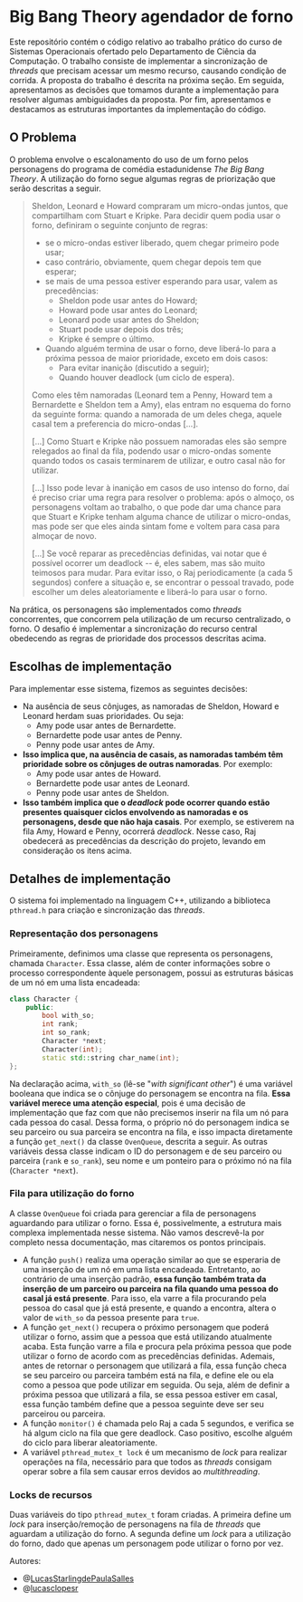 # Big Bang Theory agendador de forno

Este repositório contém o código relativo ao trabalho prático do curso de Sistemas Operacionais ofertado pelo Departamento de Ciência da Computação. O trabalho consiste de implementar a sincronização de _threads_ que precisam acessar um mesmo recurso, causando condição de corrida. A proposta do trabalho é descrita na próxima seção. Em seguida, apresentamos as decisões que tomamos durante a implementação para resolver algumas ambiguidades da proposta. Por fim, apresentamos e destacamos as estruturas importantes da implementação do código.

## O Problema

O problema envolve o escalonamento do uso de um forno pelos personagens do programa de comédia estadunidense _The Big Bang Theory_. A utilização do forno segue algumas regras de priorização que serão descritas a seguir.

> Sheldon, Leonard e Howard compraram um micro-ondas juntos, que compartilham com Stuart e Kripke. Para decidir quem podia usar o forno, definiram o seguinte conjunto de regras: 
>
> - se o micro-ondas estiver liberado, quem chegar primeiro pode usar;
> - caso contrário, obviamente, quem chegar depois tem que esperar; 
> - se mais de uma pessoa estiver esperando para usar, valem as precedências: 
>   - Sheldon pode usar antes do Howard; 
>   - Howard pode usar antes do Leonard; 
>   - Leonard pode usar antes do Sheldon; 
>   - Stuart pode usar depois dos três; 
>   - Kripke é sempre o último. 
> - Quando alguém termina de usar o forno, deve liberá-lo para a próxima pessoa de maior prioridade, exceto em dois casos:
>   - Para evitar inanição (discutido a seguir);
>   - Quando houver deadlock (um ciclo de espera).
>
> Como eles têm namoradas (Leonard tem a Penny, Howard tem a Bernardette e Sheldon tem a Amy), elas entram no esquema do forno da seguinte forma: quando a namorada de um deles chega, aquele casal tem a preferencia do micro-ondas [...].
>
> [...] Como Stuart e Kripke não possuem namoradas eles são sempre relegados ao final da fila, podendo usar o micro-ondas somente quando todos os casais terminarem de utilizar, e outro casal não for utilizar.
>
> [...] Isso pode levar à inanição em casos de uso intenso do forno, daí é preciso criar uma regra para resolver o problema: após o almoço, os personagens voltam ao trabalho, o que pode dar uma chance para que Stuart e Kripke tenham alguma chance de utilizar o micro-ondas, mas pode ser que eles ainda sintam fome e voltem para casa para almoçar de novo.
>
> [...] Se você reparar as precedências definidas, vai notar que é possível ocorrer um deadlock -- é, eles sabem, mas são muito teimosos para mudar. Para evitar isso, o Raj periodicamente (a cada 5 segundos) confere a situação e, se encontrar o pessoal travado, pode escolher um deles aleatoriamente e liberá-lo para usar o forno.

Na prática, os personagens são implementados como _threads_ concorrentes, que concorrem pela utilização de um recurso centralizado, o forno. O desafio é implementar a sincronização do recurso central obedecendo as regras de prioridade dos processos descritas acima.

## Escolhas de implementação

Para implementar esse sistema, fizemos as seguintes decisões:

- Na ausência de seus cônjuges, as namoradas de Sheldon, Howard e Leonard herdam suas prioridades. Ou seja:
  - Amy pode usar antes de Bernardette.
  - Bernardette pode usar antes de Penny.
  - Penny pode usar antes de Amy.
- **Isso implica que, na ausência de casais, as namoradas também têm prioridade sobre os cônjuges de outras namoradas**. Por exemplo:
  - Amy pode usar antes de Howard.
  - Bernardette pode usar antes de Leonard.
  - Penny pode usar antes de Sheldon.
- **Isso também implica que o _deadlock_ pode ocorrer quando estão presentes quaisquer ciclos envolvendo as namoradas e os personagens, desde que não haja casais**. Por exemplo, se estiverem na fila Amy, Howard e Penny, ocorrerá _deadlock_. Nesse caso, Raj obedecerá as precedências da descrição do projeto, levando em consideração os itens acima.

## Detalhes de implementação

O sistema foi implementado na linguagem C++, utilizando a biblioteca `pthread.h` para criação e sincronização das _threads_. 

### Representação dos personagens

Primeiramente, definimos uma classe que representa os personagens, chamada `Character`. Essa classe, além de conter informações sobre o processo correspondente àquele personagem, possui as estruturas básicas de um nó em uma lista encadeada:

```c++
class Character {
    public:
        bool with_so;
        int rank;
        int so_rank;
        Character *next;
        Character(int);
        static std::string char_name(int);
};
```

Na declaração acima, `with_so` (lê-se "_with significant other_") é uma variável booleana que indica se o cônjuge do personagem se encontra na fila. **Essa variável merece uma atenção especial**, pois é uma decisão de implementação que faz com que não precisemos inserir na fila um nó para cada pessoa do casal. Dessa forma, o próprio nó do personagem indica se seu parceiro ou sua parceira se encontra na fila, e isso impacta diretamente a função `get_next()` da classe `OvenQueue`, descrita a seguir. As outras variáveis dessa classe indicam o ID do personagem e de seu parceiro ou parceira (`rank` e `so_rank`), seu nome e um ponteiro para o próximo nó na fila (`Character *next`).

### Fila para utilização do forno

A classe `OvenQueue` foi criada para gerenciar a fila de personagens aguardando para utilizar o forno. Essa é, possivelmente, a estrutura mais complexa implementada nesse sistema. Não vamos descrevê-la por completo nessa documentação, mas citaremos os pontos principais.

- A função `push()` realiza uma operação similar ao que se esperaria de uma inserção de um nó em uma lista encadeada. Entretanto, ao contrário de uma inserção padrão, **essa função também trata da inserção de um parceiro ou parceira na fila quando uma pessoa do casal já está presente**. Para isso, ela varre a fila procurando pela pessoa do casal que já está presente, e quando a encontra, altera o valor de `with_so` da pessoa presente para `true`.
- A função `get_next()` recupera o próximo personagem que poderá utilizar o forno, assim que a pessoa que está utilizando atualmente acaba. Esta função varre a fila e procura pela próxima pessoa que pode utilizar o forno de acordo com as precedências definidas. Ademais, antes de retornar o personagem que utilizará a fila, essa função checa se seu parceiro ou parceira também está na fila, e define ele ou ela como a pessoa que pode utilizar em seguida. Ou seja, além de definir a próxima pessoa que utilizará a fila, se essa pessoa estiver em casal, essa função também define que a pessoa seguinte deve ser seu parceirou ou parceira.
- A função `monitor()` é chamada pelo Raj a cada 5 segundos, e verifica se há algum ciclo na fila que gere deadlock. Caso positivo, escolhe alguém do ciclo para liberar aleatoriamente.
- A variável `pthread_mutex_t lock` é um mecanismo de _lock_ para realizar operações na fila, necessário para que todos as _threads_ consigam operar sobre a fila sem causar erros devidos ao _multithreading_.

### Locks de recursos

Duas variáveis do tipo `pthread_mutex_t` foram criadas. A primeira define um _lock_ para inserção/remoção de personagens na fila de _threads_ que aguardam a utilização do forno. A segunda define um _lock_ para a utilização do forno, dado que apenas um personagem pode utilizar o forno por vez.



Autores:

- @[LucasStarlingdePaulaSalles](https://github.com/LucasStarlingdePaulaSalles)
- @[lucasclopesr](https://github.com/lucasclopesr)

